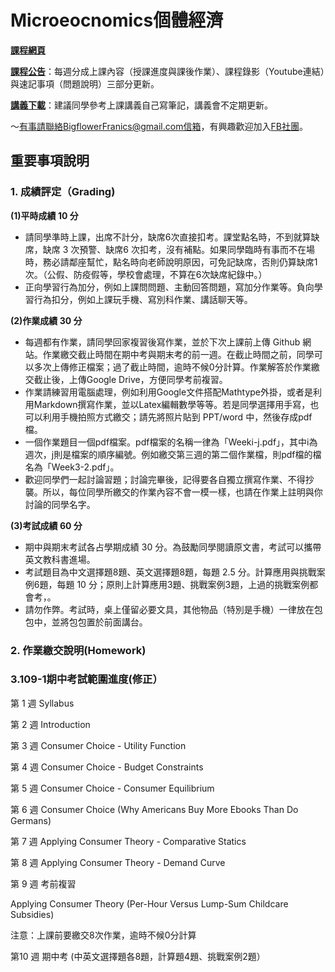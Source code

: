 # Microeocnomics個體經濟

[**課程網頁**](https://github.com/HungHuaTien/Microeconomics)

[**課程公告**](https://colab.research.google.com/drive/1BZmPcgHwvRWywtOYHMP0aezC3vUQ4WJu)：每週分成上課內容（授課進度與課後作業）、課程錄影（Youtube連結）與速記事項（問題說明）三部分更新。

[**講義下載**](https://is.gd/seB2Ik)：建議同學參考上課講義自己寫筆記，講義會不定期更新。


～有事請聯絡BigflowerFranics@gmail.com信箱，有興趣歡迎加入[FB社團](https://www.facebook.com/groups/312193870007113/)。

## 重要事項說明

### 1. 成績評定（Grading)

**(1)平時成績 10 分**

- 請同學準時上課，出席不計分，缺席6次直接扣考。課堂點名時，不到就算缺席，缺席 3 次預警、缺席6 次扣考，沒有補點。如果同學臨時有事而不在場時，務必請鄰座幫忙，點名時向老師說明原因，可免記缺席，否則仍算缺席1次。（公假、防疫假等，學校會處理，不算在6次缺席紀錄中。）
- 正向學習行為加分，例如上課問問題、主動回答問題，寫加分作業等。負向學習行為扣分，例如上課玩手機、寫別科作業、講話聊天等。

**(2)作業成績 30 分**

- 每週都有作業，請同學回家複習後寫作業，並於下次上課前上傳 Github 網站。作業繳交截止時間在期中考與期末考的前一週。在截止時間之前，同學可以多次上傳修正檔案；過了截止時間，逾時不候0分計算。作業解答於作業繳交截止後，上傳Google Drive，方便同學考前複習。
- 作業請練習用電腦處理，例如利用Google文件搭配Mathtype外掛，或者是利用Markdown撰寫作業，並以Latex編輯數學等等。若是同學選擇用手寫，也可以利用手機拍照方式繳交；請先將照片貼到 PPT/word 中，然後存成pdf 檔。
- 一個作業題目一個pdf檔案。pdf檔案的名稱一律為「Weeki-j.pdf」，其中i為週次，j則是檔案的順序編號。例如繳交第三週的第二個作業檔，則pdf檔的檔名為「Week3-2.pdf」。
- 歡迎同學們一起討論習題；討論完畢後，記得要各自獨立撰寫作業、不得抄襲。所以，每位同學所繳交的作業內容不會一模一樣，也請在作業上註明與你討論的同學名字。

**(3)考試成績 60 分**

- 期中與期末考試各占學期成績 30 分。為鼓勵同學閱讀原文書，考試可以攜帶英文教科書進場。
- 考試題目為中文選擇題8題、英文選擇題8題，每題 2.5 分。計算應用與挑戰案例6題，每題 10 分；原則上計算應用3題、挑戰案例3題，上過的挑戰案例都會考，。
- 請勿作弊。考試時，桌上僅留必要文具，其他物品（特別是手機）一律放在包包中，並將包包置於前面講台。

### 2. 作業繳交說明(Homework)

### 3.109-1期中考試範圍進度(修正）

第 1 週 Syllabus

第 2 週 Introduction

第 3 週 Consumer Choice - Utility Function

第 4 週 Consumer Choice - Budget Constraints

第 5 週 Consumer Choice - Consumer Equilibrium

第 6 週 Consumer Choice (Why Americans Buy More Ebooks Than Do Germans)

第 7 週 Applying Consumer Theory - Comparative Statics

第 8 週 Applying Consumer Theory - Demand Curve

第 9 週  考前複習

Applying Consumer Theory (Per-Hour Versus Lump-Sum Childcare Subsidies)

注意：上課前要繳交8次作業，逾時不候0分計算

第10 週 期中考 (中英文選擇題各8題，計算題4題、挑戰案例2題）
